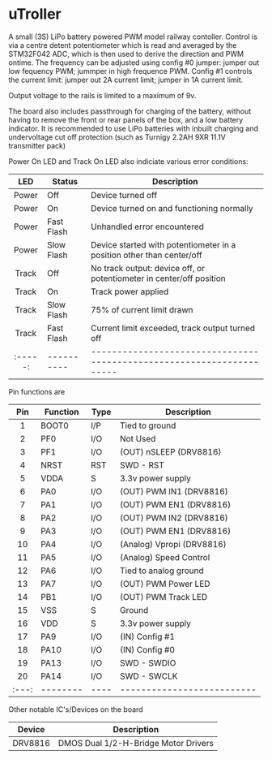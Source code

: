 uTroller
========

A small (3S) LiPo battery powered PWM model railway contoller. Control is via a centre detent potentiometer which is 
read and averaged by the STM32F042 ADC, which is then used to derive the direction and PWM ontime. The frequency can be
adjusted using config #0 jumper: jumper out low fequency PWM; jummper in high frequence PWM. Config #1 controls the
current limit: jumper out 2A current limit; jumper in 1A current limit. 

Output voltage to the rails is limited to a maximum of 9v.

The board also includes passthrough for charging of the battery, without having to remove the front or rear panels of
the box, and a low battery indicator. It is recommended to use LiPo batteries with inbuilt charging and undervoltage 
cut off protection (such as Turnigy 2.2AH 9XR 11.1V transmitter pack)

Power On LED and Track On LED also indiciate various error conditions:

| LED   | Status     | Description                                                           |
|:-----:| ---------- | --------------------------------------------------------------------- |
| Power | Off        | Device turned off                                                     |
| Power | On         | Device turned on and functioning normally                             |
| Power | Fast Flash | Unhandled error encountered                                           |
| Power | Slow Flash | Device started with potentiometer in a position other than center/off | 
| Track | Off        | No track output: device off, or potentiometer in center/off position  |
| Track | On         | Track power applied                                                   |
| Track | Slow Flash | 75% of current limit drawn                                            | 
| Track | Fast Flash | Current limit exceeded, track output turned off                       |
|:-----:| ---------- | --------------------------------------------------------------------- |
 

Pin functions are

| Pin | Function | Type | Description                |
|:---:| -------- | ---- | -------------------------- |
| 1   | BOOT0    | I/P  | Tied to ground             |
| 2   | PF0      | I/O  | Not Used                   |
| 3   | PF1      | I/O  | (OUT) nSLEEP (DRV8816)     |
| 4   | NRST     | RST  | SWD - RST                  |
| 5   | VDDA     | S    | 3.3v power supply          |
| 6   | PA0      | I/O  | (OUT) PWM IN1 (DRV8816)    |
| 7   | PA1      | I/O  | (OUT) PWM EN1 (DRV8816)    |
| 8   | PA2      | I/O  | (OUT) PWM IN2 (DRV8816)    |
| 9   | PA3      | I/O  | (OUT) PWM EN1 (DRV8816)    |
| 10  | PA4      | I/O  | (Analog) Vpropi (DRV8816)  |
| 11  | PA5      | I/O  | (Analog) Speed Control     |
| 12  | PA6      | I/O  | Tied to analog  ground     |
| 13  | PA7      | I/O  | (OUT) PWM Power LED        |
| 14  | PB1      | I/O  | (OUT) PWM Track LED        |
| 15  | VSS      | S    | Ground                     |
| 16  | VDD      | S    | 3.3v power supply          |
| 17  | PA9      | I/O  | (IN) Config #1             |
| 18  | PA10     | I/O  | (IN) Config #0             |
| 19  | PA13     | I/O  | SWD - SWDIO                |
| 20  | PA14     | I/O  | SWD - SWCLK                |
|:---:| -------- | ---- | -------------------------- |

Other notable IC's/Devices on the board

| Device       | Description                                                                                   |
| -----------  | --------------------------------------------------------------------------------------------- |
| DRV8816      | DMOS Dual 1/2-H-Bridge Motor Drivers                                                          |

